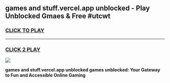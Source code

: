 
## games and stuff.vercel.app unblocked - Play Unblocked Gmaes & Free #utcwt
<h3>
<a href="https://premium.freeplayer.one?title=games_and_stuff.vercel.app_unblocked&ref=03M">CLICK TO PLAY</a></h3>
<hr>

<h3>
<a href="https://premium.freeplayer.one?title=games_and_stuff.vercel.app_unblocked&ref=03M">CLICK 2 PLAY</a>
  
</h3>

<a href="https://premium.freeplayer.one?title=games_and_stuff.vercel.app_unblocked&ref=03M"><img src="https://clearcache.store/games.png"></a>


**games and stuff.vercel.app unblocked games unblocked: Your Gateway to Fun and Accessible Online Gaming**
